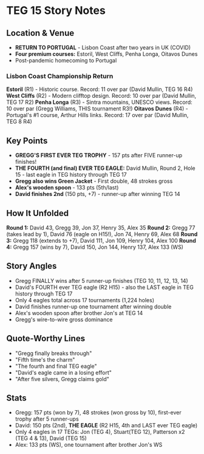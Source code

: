 # TEG 15 Story Notes

## Location & Venue
- **RETURN TO PORTUGAL** - Lisbon Coast after two years in UK (COVID)
- **Four premium courses:** Estoril, West Cliffs, Penha Longa, Oitavos Dunes
- Post-pandemic homecoming to Portugal

### Lisbon Coast Championship Return
**Estoril** (R1) - Historic course. Record: 11 over par (David Mullin, TEG 16 R4)
**West Cliffs** (R2) - Modern clifftop design. Record: 10 over par (David Mullin, TEG 17 R2)
**Penha Longa** (R3) - Sintra mountains, UNESCO views. Record: 10 over par (Gregg Williams, THIS tournament R3!)
**Oitavos Dunes** (R4) - Portugal's #1 course, Arthur Hills links. Record: 17 over par (David Mullin, TEG 8 R4)

## Key Points
- **GREGG'S FIRST EVER TEG TROPHY** - 157 pts after FIVE runner-up finishes!
- **THE FOURTH (and final) EVER TEG EAGLE:** David Mullin, Round 2, Hole 15 - last eagle in TEG history through TEG 17
- **Gregg also wins Green Jacket** - First double, 48 strokes gross
- **Alex's wooden spoon** - 133 pts (5th/last)
- **David finishes 2nd** (150 pts, +7) - runner-up after winning TEG 14

## How It Unfolded
**Round 1:** David 43, Gregg 39, Jon 37, Henry 35, Alex 35
**Round 2:** Gregg 77 (takes lead by 1), David 76 (eagle on H15!), Jon 74, Henry 69, Alex 68
**Round 3:** Gregg 118 (extends to +7), David 111, Jon 109, Henry 104, Alex 100
**Round 4:** Gregg 157 (wins by 7), David 150, Jon 144, Henry 137, Alex 133 (WS)

## Story Angles
- Gregg FINALLY wins after 5 runner-up finishes (TEG 10, 11, 12, 13, 14)
- David's FOURTH ever TEG eagle (R2 H15) - also the LAST eagle in TEG history through TEG 17
- Only 4 eagles total across 17 tournaments (1,224 holes)
- David finishes runner-up one tournament after winning double
- Alex's wooden spoon after brother Jon's at TEG 14
- Gregg's wire-to-wire gross dominance

## Quote-Worthy Lines
- "Gregg finally breaks through"
- "Fifth time's the charm"
- "The fourth and final TEG eagle"
- "David's eagle came in a losing effort"
- "After five silvers, Gregg claims gold"

## Stats
- Gregg: 157 pts (won by 7), 48 strokes (won gross by 10), first-ever trophy after 5 runner-ups
- David: 150 pts (2nd), **THE EAGLE** (R2 H15, 4th and LAST ever TEG eagle)
- Only 4 eagles in 17 TEGs: Jon (TEG 4), Stuart(TEG 12), Patterson x2 (TEG 4 & 13), David (TEG 15)
- Alex: 133 pts (WS), one tournament after brother Jon's WS
